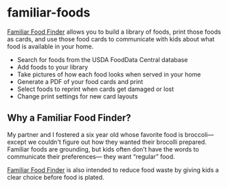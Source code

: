 # familiar-foods
 
[Familiar Food Finder](http://familiar.royfranke.com/) allows you to build a library of foods, print those foods as cards, and use those food cards to communicate with kids about what food is available in your home.

- Search for foods from the USDA FoodData Central database
- Add foods to your library
- Take pictures of how each food looks when served in your home
- Generate a PDF of your food cards and print
- Select foods to reprint when cards get damaged or lost
- Change print settings for new card layouts

## Why a Familiar Food Finder?
My partner and I fostered a six year old whose favorite food is broccoli— except we couldn't figure out how they wanted their brocolli prepared. Familiar foods are grounding, but kids often don’t have the words to communicate their preferences— they want “regular” food.

[Familiar Food Finder](http://familiar.royfranke.com/) is also intended to reduce food waste by giving kids a clear choice before food is plated.
